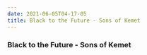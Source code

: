 ```yaml
---
date: 2021-06-05T04-17-05
title: Black to the Future - Sons of Kemet
---
```

### Black to the Future - Sons of Kemet
